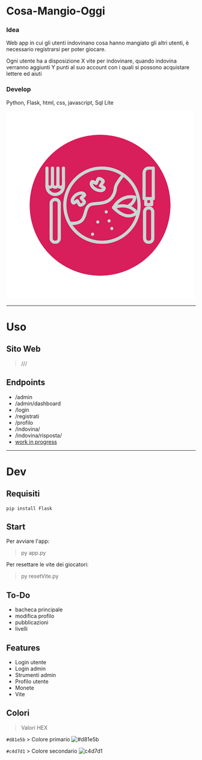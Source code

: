 # Cosa-Mangio-Oggi
### Idea
Web app in cui gli utenti indovinano cosa hanno mangiato gli altri utenti, è necessario registrarsi per poter giocare. 

Ogni utente ha a disposizione X vite per indovinare, quando indovina verranno aggiunti Y punti al suo account con i quali si possono acquistare lettere ed aiuti 

### Develop
Python, Flask, html, css, javascript, Sql Lite

![LOGO](static/asset/Logo.png) 

---

# Uso

## Sito Web
> ///

## Endpoints
- /admin
- /admin/dashboard
- /login
- /registrati
- /profilo
- /indovina/<id>
- /indovina/risposta/<id>
- [work in progress](https://github.com/IsD4n73/Cosa-Mangio-Oggi#to-do)

---
# Dev

## Requisiti
```
pip install Flask
``` 

## Start
Per avviare l'app:
> py app.py

Per resettare le vite dei giocatori: 
> py resetVite.py

## To-Do
- bacheca principale
- modifica profilo
- pubblicazioni 
- livelli

## Features
- Login utente
- Login admin
- Strumenti admin
- Profilo utente
- Monete
- Vite

## Colori
> Valori HEX
 
`#d81e5b` > Colore primario ![#d81e5b](https://via.placeholder.com/15/d81e5b/d81e5b.png) 

`#c4d7d1` > Colore secondario ![c4d7d1](https://via.placeholder.com/15/c4d7d1/c4d7d1.png) 
